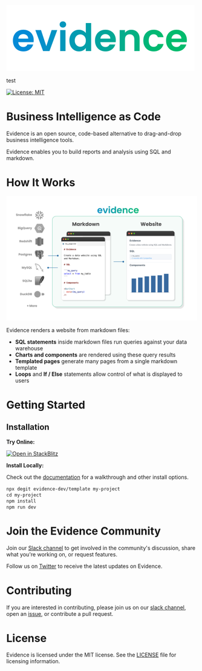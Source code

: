 ![evidence-logo](sites/docs/static/img/evidence.svg)

test

[![License: MIT](https://img.shields.io/badge/License-MIT-blue.svg)](https://opensource.org/licenses/MIT)

# Business Intelligence as Code

Evidence is an open source, code-based alternative to drag-and-drop business intelligence tools.

Evidence enables you to build reports and analysis using SQL and markdown.

# How It Works

![how-it-works](sites/docs/static/img/how-it-works.png)

Evidence renders a website from markdown files:

- **SQL statements** inside markdown files run queries against your data warehouse
- **Charts and components** are rendered using these query results
- **Templated pages** generate many pages from a single markdown template
- **Loops** and **If / Else** statements allow control of what is displayed to users

# Getting Started

## Installation

**Try Online:**

[![Open in StackBlitz](https://developer.stackblitz.com/img/open_in_stackblitz.svg)](https://stackblitz.com/fork/evidence?file=pages%2Findex.md)

**Install Locally:**

Check out the [documentation](https://docs.evidence.dev) for a walkthrough and other install options.

```shell
npx degit evidence-dev/template my-project
cd my-project
npm install
npm run dev
```

# Join the Evidence Community

Join our [Slack channel](https://join.slack.com/t/evidencedev/shared_invite/zt-uda6wp6a-hP6Qyz0LUOddwpXW5qG03Q) to get involved in the community's discussion, share what you're working on, or request features.

Follow us on [Twitter](https://twitter.com/evidence_dev) to receive the latest updates on Evidence.

# Contributing

If you are interested in contributing, please join us on our [slack channel](https://join.slack.com/t/evidencedev/shared_invite/zt-uda6wp6a-hP6Qyz0LUOddwpXW5qG03Q), open an [issue](https://github.com/evidence-dev/evidence/issues/new), or contribute a pull request.

# License

Evidence is licensed under the MIT license. See the [LICENSE](LICENSE.md) file for licensing information.
